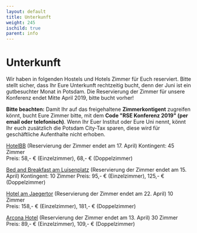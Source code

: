 ```yaml
--- 
layout: default 
title: Unterkunft
weight: 245
ischild: true
parent: info
---
```


# Unterkunft 

Wir haben in folgenden Hostels und Hotels Zimmer für Euch reserviert. Bitte stellt sicher, dass Ihr Eure Unterkunft rechtzeitig bucht, denn der Juni ist ein gutbesuchter Monat in Potsdam. Die Reservierung der Zimmer für unsere Konferenz endet Mitte April 2019, bitte bucht vorher!

**Bitte beachten:**
Damit Ihr auf das freigehaltene **Zimmerkontigent** zugreifen könnt, bucht Eure Zimmer bitte, mit dem **Code "RSE Konferenz 2019" (per email oder telefonisch)**. Wenn Ihr Euer Institut oder Eure Uni nennt, könnt Ihr euch zusätzlich die Potsdam City-Tax sparen, diese wird für geschäftliche Aufenthalte nicht erhoben. 


[HotelBB](https://www.hotelbb.de/en/potsdam) (Reservierung der Zimmer endet am 17. April)
Kontingent: 45 Zimmer  
Preis: 58,- € (Einzelzimmer), 68,- € (Doppelzimmer)

[Bed and Breakfast am Luisenplatz](https://www.bed-breakfast-potsdam.de/) (Reservierung der Zimmer endet am 15. April)
Kontingent: 10 Zimmer
Preis: 95,- € (Einzelzimmer), 125,- € (Doppelzimmer)

[Hotel am Jaegertor](http://www.potsdam-hotel-am-jaegertor.de/en) (Reservierung der Zimmer endet am 22. April)
10 Zimmer  
Preis: 158,- € (Einzelzimmer), 181,- € (Doppelzimmer)

[Arcona Hotel](https://potsdam.arcona.de/) (Reservierung der Zimmer endet am 13. April)
30 Zimmer  
Preis: 89,- € (Einzelzimmer), 109,- € (Doppelzimmer)
